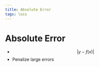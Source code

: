 ```yaml
---
title: Absolute Error
tags: loss
---
```


# Absolute Error
- $$\lvert y-f(x)\rvert$$
- Penalize large errors




































































